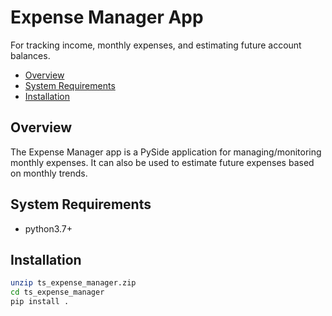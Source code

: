 # Expense Manager App

For tracking income, monthly expenses, and estimating future account balances.

- [Overview](#Overview)
- [System Requirements](#-System-Requirements-)
- [Installation](#Installation)

## Overview

The Expense Manager app is a PySide application for managing/monitoring monthly expenses. It can also be used to estimate future expenses based on monthly trends.

## System Requirements

- python3.7+

## Installation

```bash
unzip ts_expense_manager.zip
cd ts_expense_manager
pip install .
```